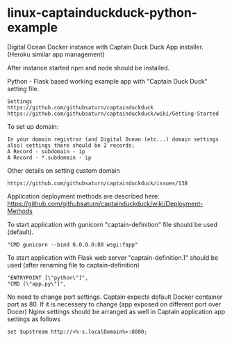 # linux-captainduckduck-python-example
Digital Ocean Docker instance with Captain Duck Duck App installer. (Heroku similar app management)

After instance started npm and node should be installed.

Python - Flask based working example app with "Captain Duck Duck" setting file.

	Settings
	https://github.com/githubsaturn/captainduckduck
	https://github.com/githubsaturn/captainduckduck/wiki/Getting-Started


To set up domain:

	In your domain registrar (and Digital Ocean (etc...) domain settings also) settings there should be 2 records;
	A Record - subdomain - ip
	A Record - *.subdomain - ip

Other details on setting custom domain
	
	https://github.com/githubsaturn/captainduckduck/issues/138


Application deployment methods are described here:
https://github.com/githubsaturn/captainduckduck/wiki/Deployment-Methods

To start application with gunicorn "captain-definition" file should be used (default).

  	"CMD gunicorn --bind 0.0.0.0:80 wsgi:fapp"

To start application with Flask web server "captain-definition.1" should be used (after renaming file to captain-definition)

	"ENTRYPOINT [\"python\"]",
	"CMD [\"app.py\"]",	

No need to change port settings. Captain expects default Docker container port as 80.
If it is necessery to change (app exposed on different port over Docer) Nginx settings should be arranged as well in Captain application app settings as follows

	set $upstream http://<%-s.localDomain%>:8080;
	
